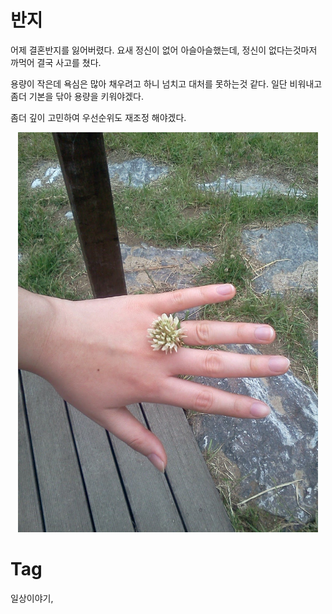 반지
====
어제 결혼반지를 잃어버렸다. 요새 정신이 없어 아슬아슬했는데, 정신이 없다는것마저 까먹어 결국 사고를 쳤다.

용량이 작은데 욕심은 많아 채우려고 하니 넘치고 대처를 못하는것 같다. 일단 비워내고 좀더 기본을 닦아 용량을 키워야겠다.

좀더 깊이 고민하여 우선순위도 재조정 해야겠다.

<div align="center"><img src="_img/2012-05-28-ring.jpg" width="480"/></div>

Tag
====
일상이야기,